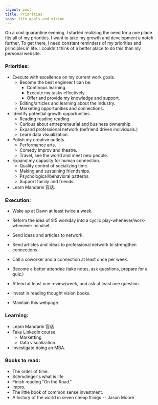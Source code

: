 ```yaml
---
layout: post
title: Priorities 
tags: life goals and vision
---
```


On a cool quarantine evening, I started realizing the need for a one place fits all of my priorities. I want to take my growth and development a notch further. To get there, I need constant reminders of my priorities and principles in life. I couldn't think of a better place to do this than my personal website. 

### Priorities:
* Execute with excellence on my current work goals.
	* Become the best engineer I can be.
		* Continous learning.
		* Execute my tasks effectively.
		* Offer and provide my knowledge and support.
	* Editing/articles and learning about the industry.
	* Marketing opportunities and connections.
* Identify potential growth opportunities.
	* Reading reading reading.
	* Curious about entrepreneurial and business ownership.
	* Expand professional network (befriend driven individuals.)
	* Learn data visualization.
* Polish my creative outlets.
	* Performance arts.
	* Comedy improv and theatre.
	* Travel, see the world and meet new people.
* Expand my capacity for human connection.
	* Quality control of socializing time.
	* Making and sustaining friendships.
	* Psychological/behavioral patterns.
	* Support family and friends.
* Learn Mandarin 官话.


### Execution:
* Wake up at Dawn at least twice a week.
* Reform the idea of 9:5 workday into a cyclic play-whenever/work-whenever mindset.

* Send ideas and articles to network.
* Send articles and ideas to professional network to strengthen connections.
* Call a coworker and a connection at least once per week.

* Become a better attendee (take notes, ask questions, prepare for a quiz.)
* Attend at least one review/week, and ask at least one question.

* Invest in reading thought vision books.
* Maintain this webpage.


	
### Learning:
* Learn Mandarin 官话
* Take LinkedIn course:
	* Marketting.
	* Data visualization.
* Investigate doing an MBA.


### Books to read:
* The order of time.
* Schrodinger's what is life
* Finish reading "On the Road."
* Impro.
* The little book of common sense investment.
* A history of the world in seven cheap things -- Jason Moore




